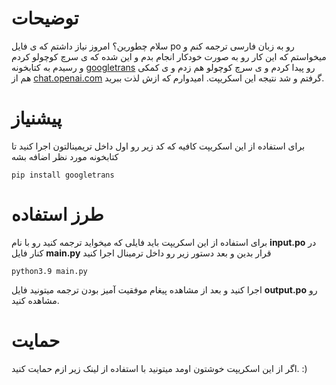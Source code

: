 # توضیحات

سلام چطورین؟ امروز نیاز داشتم که ی فایل po رو به زبان فارسی ترجمه کنم و میخواستم که این کار رو به صورت خودکار انجام بدم و این شده که ی سرچ کوچولو کردم و رسیدم به کتابخونه [googletrans](https://pypi.org/project/googletrans/) رو پیدا کردم و ی سرچ کوچولو هم زدم و ی کمکی هم از [chat.openai.com](https://chat.openai.com) گرفتم و شد نتیجه این اسکریپت. امیدوارم که ازش لذت ببرید.

# پیشنیاز

برای استفاده از این اسکریپت کافیه که کد زیر رو اول داخل تریمینالتون اجرا کنید تا کتابخونه مورد نظر اضافه بشه

`pip install googletrans`

# طرز استفاده

برای استفاده از این اسکریپت باید فایلی که میخواید ترجمه کنید رو با نام
**input.po** در کنار فایل **main.py** قرار بدین و بعد دستور زیر رو داخل ترمینال اجرا کنید

`python3.9 main.py`

اجرا کنید و بعد از مشاهده پیغام موفقیت آمیز بودن ترجمه میتونید فایل **output.po** رو مشاهده کنید.

# حمایت

اگر از این اسکریپت خوشتون اومد میتونید با استفاده از لینک زیر ازم حمایت کنید. :)

